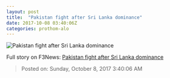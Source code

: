 ```yaml
---
layout: post
title:  "Pakistan fight after Sri Lanka dominance"
date: 2017-10-08 03:40:06Z
categories: prothom-alo
---
```


![Pakistan fight after Sri Lanka dominance](http://en.prothom-alo.com/contents/cache/images/1200x630x1/uploads/media/2017/10/08/e3f6a02dfbff8db1b22ce7e0a4b79c3f-Pakistan.jpg?jadewits_media_id=151441)




Full story on F3News: [Pakistan fight after Sri Lanka dominance](http://www.f3nws.com/n/zydBYG)

> Posted on: Sunday, October 8, 2017 3:40:06 AM
